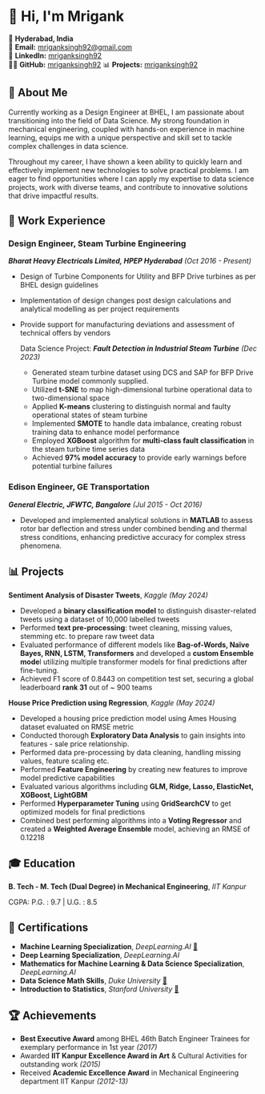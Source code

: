 # 👋 Hi, I'm Mrigank
📍 **Hyderabad, India**  
📧 **Email:** [mriganksingh92@gmail.com](mailto:mriganksingh92@gmail.com)  
🔗 **LinkedIn:** [mriganksingh92](https://linkedin.com/in/mriganksingh92)  
👨‍💻 **GitHub:** [mriganksingh92](https://mriganksingh92.github.io/mriganksingh92/)
📊 **Projects:** [mriganksingh92](https://mriganksingh92.github.io/mriganksingh92/)

## 🌟 About Me
Currently working as a Design Engineer at BHEL, I am passionate about transitioning into the field of Data Science. My strong foundation in mechanical engineering, coupled with hands-on experience in machine learning, equips me with a unique perspective and skill set to tackle complex challenges in data science.

Throughout my career, I have shown a keen ability to quickly learn and effectively implement new technologies to solve practical problems. I am eager to find opportunities where I can apply my expertise to data science projects, work with diverse teams, and contribute to innovative solutions that drive impactful results.

## 💼 Work Experience

### Design Engineer, Steam Turbine Engineering
***Bharat Heavy Electricals Limited, HPEP Hyderabad***  *(Oct 2016 - Present)*
 - Design of Turbine Components for Utility and BFP Drive turbines as per BHEL design guidelines
 - Implementation of design changes post design calculations and analytical modelling as per project requirements
 - Provide support for manufacturing deviations and assessment of technical offers by vendors

   Data Science Project: ***Fault Detection in Industrial Steam Turbine***  *(Dec 2023)*
    - Generated steam turbine dataset using DCS and SAP for BFP Drive Turbine model commonly supplied.
    - Utilized **t-SNE** to map high-dimensional turbine operational data to two-dimensional space
    - Applied **K-means** clustering to distinguish normal and faulty operational states of steam turbine
    - Implemented **SMOTE** to handle data imbalance, creating robust training data to enhance model performance
    - Employed **XGBoost** algorithm for **multi-class fault classification** in the steam turbine time series data
    - Achieved **97% model accuracy** to provide early warnings before potential turbine failures

### Edison Engineer, GE Transportation
***General Electric, JFWTC, Bangalore*** *(Jul 2015 - Oct 2016)*  
- Developed and implemented analytical solutions in **MATLAB** to assess rotor bar deflection and stress under combined bending and thermal stress conditions, enhancing predictive accuracy for complex stress phenomena.

## 📊 Projects

**Sentiment Analysis of Disaster Tweets**, *Kaggle* *(May 2024)* 
- Developed a **binary classification model** to distinguish disaster-related tweets using a dataset of 10,000 labelled tweets 
- Performed **text pre-processing**: tweet cleaning, missing values, stemming etc. to prepare raw tweet data
- Evaluated performance of different models like **Bag-of-Words, Naïve Bayes, RNN, LSTM, Transformers** and developed a **custom Ensemble mode**l utilizing multiple transformer models for final predictions after fine-tuning.
- Achieved F1 score of 0.8443 on competition test set, securing a global leaderboard **rank 31** out of ~ 900 teams

**House Price Prediction using Regression**, *Kaggle*  *(May 2024)*  
- Developed a housing price prediction model using Ames Housing dataset evaluated on RMSE metric 
- Conducted thorough **Exploratory Data Analysis** to gain insights into features - sale price relationship.
- Performed data pre-processing by data cleaning, handling missing values, feature scaling etc.
- Performed **Feature Engineering** by creating new features to improve model predictive capabilities
- Evaluated various algorithms including **GLM, Ridge, Lasso, ElasticNet, XGBoost, LightGBM**
- Performed **Hyperparameter Tuning** using **GridSearchCV** to get optimized models for final predictions
- Combined best performing algorithms into a **Voting Regressor** and created a **Weighted Average Ensemble** model, achieving an RMSE of 0.12218

## 🎓 Education

**B. Tech - M. Tech (Dual Degree) in Mechanical Engineering**, *IIT Kanpur*

   CGPA: P.G. : 9.7  |  U.G. : 8.5
    
## 📜 Certifications 

- **Machine Learning Specialization**, *DeepLearning.AI*  [🔗](https://github.com/mriganksingh92/certifications/blob/ca831cd29d2f8d145cee0a5a37e215681a99f63d/ML%20Specialization.pdf) 
- **Deep Learning Specialization**, *DeepLearning.AI*
- **Mathematics for Machine Learning & Data Science Specialization**, *DeepLearning.AI*
- **Data Science Math Skills**, *Duke University*  [🔗](https://github.com/mriganksingh92/certifications/blob/ca831cd29d2f8d145cee0a5a37e215681a99f63d/duke%20DS%20maths.pdf)
- **Introduction to Statistics**, *Stanford University*  [🔗](https://github.com/mriganksingh92/certifications/blob/ca831cd29d2f8d145cee0a5a37e215681a99f63d/stanford%20%20stats.pdf)

## 🏆 Achievements

- **Best Executive Award** among BHEL 46th Batch Engineer Trainees for exemplary performance in 1st year *(2017)*
- Awarded **IIT Kanpur Excellence Award in Art** & Cultural Activities for outstanding work *(2015)*
- Received **Academic Excellence Award** in Mechanical Engineering department IIT Kanpur *(2012-13)*
